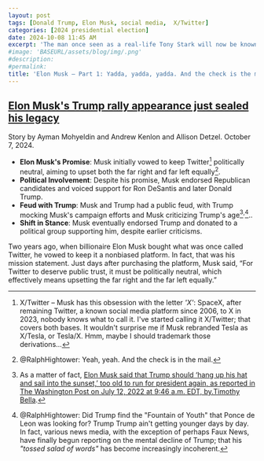```yaml
---
layout: post
tags: [Donald Trump, Elon Musk, social media,  X/Twitter]
categories: [2024 presidential election]
date: 2024-10-08 11:45 AM
excerpt: 'The man once seen as a real-life Tony Stark will now be known as the man who traded in his reputation and self-professed principles to bend the knee to Trump.'
#image: 'BASEURL/assets/blog/img/.png'
#description:
#permalink:
title: 'Elon Musk – Part 1: Yadda, yadda, yadda. And the check is the mail'
---
```



## [Elon Musk's Trump rally appearance just sealed his legacy](https://www.msnbc.com/top-stories/latest/elon-musk-donald-trump-butler-rally-endorsement-rcna174314)

Story by Ayman Mohyeldin and Andrew Kenlon and Allison Detzel. October 7, 2024.

- **Elon Musk's Promise**: Musk initially vowed to keep Twitter[^11] politically neutral, aiming to upset both the far right and far left equally[^12].
- **Political Involvement**: Despite his promise, Musk endorsed Republican candidates and voiced support for Ron DeSantis and later Donald Trump.
- **Feud with Trump**: Musk and Trump had a public feud, with Trump mocking Musk's campaign efforts and Musk criticizing Trump's age[^13]<sup>,</sup>[^14]..
- **Shift in Stance**: Musk eventually endorsed Trump and donated to a political group supporting him, despite earlier criticisms.

Two years ago, when billionaire Elon Musk bought what was once called Twitter, he vowed to keep it a nonbiased platform. In fact, that was his mission statement. Just days after purchasing the platform, Musk said, “For Twitter to deserve public trust, it must be politically neutral, which effectively means upsetting the far right and the far left equally.”

[^11]: X/Twitter – Musk has this obsession with the letter *'X'*: SpaceX, after remaining Twitter, a known social media platform since 2006, to X in 2023, nobody knows what to call it. I've started calling it X/Twitter; that covers both bases. It wouldn't surprise me if Musk rebranded Tesla as X/Tesla, or Tesla/X. Hmm, maybe I should trademark those derivations...
[^12]: @RalphHightower: Yeah, yeah. And the check is in the mail[^15].
[^13]: As a matter of fact, [Elon Musk said that Trump should ‘hang up his hat and sail into the sunset,’ too old to run for president again, as reported in The Washington Post on July 12, 2022 at 9:46 a.m. EDT, by.Timothy Bella](https://www.washingtonpost.com/politics/2022/07/12/elon-musk-trump-twitter-president-2024/).
[^14]: @RalphHightower: Did Trump find the "Fountain of Youth" that Ponce de Leon was looking for? Trump Trump ain't getting younger days by day. In fact, various news media, with the exception of perhaps Faux News, have finally begun reporting on the mental decline of Trump; that his *"tossed salad of words"* has become increasingly incoherent.
[^15]: *"The check is in the mail"* is a euphemism that often used in a dismissive or sarcastic context, suggesting that the speaker is avoiding responsibility or is unreliable.
